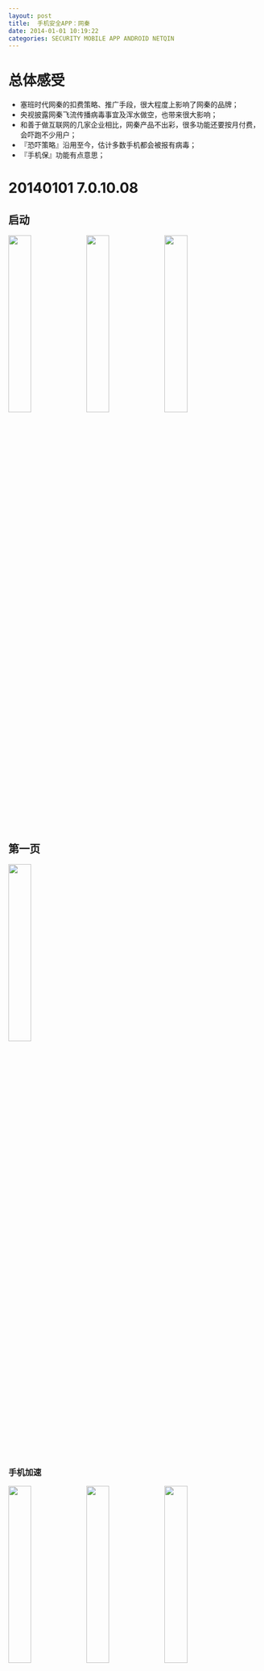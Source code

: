 ```yaml
---
layout: post
title:  手机安全APP：网秦
date: 2014-01-01 10:19:22
categories: SECURITY MOBILE APP ANDROID NETQIN
---
```


# 总体感受

- 塞班时代网秦的扣费策略、推广手段，很大程度上影响了网秦的品牌；
- 央视披露网秦飞流传播病毒事宜及浑水做空，也带来很大影响；
- 和善于做互联网的几家企业相比，网秦产品不出彩，很多功能还要按月付费，会吓跑不少用户；
- 『恐吓策略』沿用至今，估计多数手机都会被报有病毒；
- 『手机保』功能有点意思；

# 20140101 7.0.10.08

## 启动

<img src="/img/posts/android-secure-app-nq/7.0.10.08/nq-01.png" style="width: 30%; height: 30%"/>
<img src="/img/posts/android-secure-app-nq/7.0.10.08/nq-02.png" style="width: 30%; height: 30%"/>
<img src="/img/posts/android-secure-app-nq/7.0.10.08/nq-03.png" style="width: 30%; height: 30%"/>

## 第一页

<img src="/img/posts/android-secure-app-nq/7.0.10.08/nq-04.png" style="width: 30%; height: 30%"/>

### 手机加速

<img src="/img/posts/android-secure-app-nq/7.0.10.08/nq-05.png" style="width: 30%; height: 30%"/>
<img src="/img/posts/android-secure-app-nq/7.0.10.08/nq-06.png" style="width: 30%; height: 30%"/>
<img src="/img/posts/android-secure-app-nq/7.0.10.08/nq-07.png" style="width: 30%; height: 30%"/>

### 病毒查杀

<img src="/img/posts/android-secure-app-nq/7.0.10.08/nq-08.png" style="width: 30%; height: 30%"/>
<img src="/img/posts/android-secure-app-nq/7.0.10.08/nq-09.png" style="width: 30%; height: 30%"/>

### 防骚扰

<img src="/img/posts/android-secure-app-nq/7.0.10.08/nq-10.png" style="width: 30%; height: 30%"/>
<img src="/img/posts/android-secure-app-nq/7.0.10.08/nq-11.png" style="width: 30%; height: 30%"/>

### 账户保镖（收费）

<img src="/img/posts/android-secure-app-nq/7.0.10.08/nq-12.png" style="width: 30%; height: 30%"/>

### 手机保（收费）

<img src="/img/posts/android-secure-app-nq/7.0.10.08/nq-13.png" style="width: 30%; height: 30%"/>
<img src="/img/posts/android-secure-app-nq/7.0.10.08/nq-14.png" style="width: 30%; height: 30%"/>
<img src="/img/posts/android-secure-app-nq/7.0.10.08/nq-15.png" style="width: 30%; height: 30%"/>
<img src="/img/posts/android-secure-app-nq/7.0.10.08/nq-16.png" style="width: 30%; height: 30%"/>

## 第二页

<img src="/img/posts/android-secure-app-nq/7.0.10.08/nq-17.png" style="width: 30%; height: 30%"/>

### 软件管家

<img src="/img/posts/android-secure-app-nq/7.0.10.08/nq-18.png" style="width: 30%; height: 30%"/>

### 通话防窃听

<img src="/img/posts/android-secure-app-nq/7.0.10.08/nq-19.png" style="width: 30%; height: 30%"/>

### 私密空间

<img src="/img/posts/android-secure-app-nq/7.0.10.08/nq-20.png" style="width: 30%; height: 30%"/>

### 手机防盗

<img src="/img/posts/android-secure-app-nq/7.0.10.08/nq-21.png" style="width: 30%; height: 30%"/>

### 高级工具

<img src="/img/posts/android-secure-app-nq/7.0.10.08/nq-22.png" style="width: 30%; height: 30%"/>

## 设置

<img src="/img/posts/android-secure-app-nq/7.0.10.08/nq-23.png" style="width: 30%; height: 30%"/>
<img src="/img/posts/android-secure-app-nq/7.0.10.08/nq-24.png" style="width: 30%; height: 30%"/>
<img src="/img/posts/android-secure-app-nq/7.0.10.08/nq-25.png" style="width: 30%; height: 30%"/>
<img src="/img/posts/android-secure-app-nq/7.0.10.08/nq-26.png" style="width: 30%; height: 30%"/>
<img src="/img/posts/android-secure-app-nq/7.0.10.08/nq-27.png" style="width: 30%; height: 30%"/>
<img src="/img/posts/android-secure-app-nq/7.0.10.08/nq-28.png" style="width: 30%; height: 30%"/>

## 其他

<img src="/img/posts/android-secure-app-nq/7.0.10.08/nq-29.png" style="width: 30%; height: 30%"/>
<img src="/img/posts/android-secure-app-nq/7.0.10.08/nq-30.png" style="width: 30%; height: 30%"/>
<img src="/img/posts/android-secure-app-nq/7.0.10.08/nq-31.png" style="width: 30%; height: 30%"/>